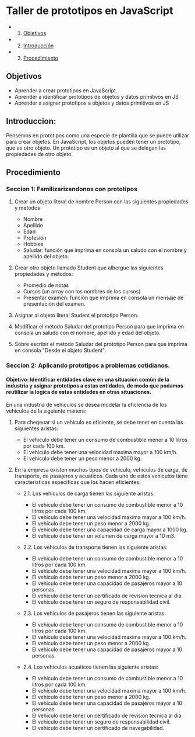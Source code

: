 # Taller de prototipos en JavaScript

- 1. [Objetivos](#Objetivos)
- 2. [Introducción](#Introducción)
- 3. [Procedimiento](#Procedimiento)

## Objetivos

- Aprender a crear prototipos en JavaScript.
- Aprender a identificar prototipos de objetos y datos primitivos en JS
- Aprender a asignar prototipos a objetos y datos primitivos en JS

## Introduccion:

Pensemos en prototipos como una especie de plantilla que se puede utilizar para crear objetos. En JavaScript, los objetos pueden tener un prototipo, que es otro objeto. Un prototipo es un objeto al que se delegan las propiedades de otro objeto.

## Procedimiento

### Seccion 1: Familizarizandonos con prototipos

1. Crear un objeto literal de nombre Person con las siguientes propiedades y metodos
    - Nombre
    - Apellido
    - Edad
    - Profesión
    - Hobbies
    - Saludar: función que imprima en consola un saludo con el nombre y apellido del objeto.

2. Crear otro objeto llamado Student que albergue las siguientes propiedades y métodos:
    - Promedio de notas
    - Cursos (un array con los nombres de los cursos)
    - Presentar examen: función que imprima en consola un mensaje de presentación del examen.

3. Asignar al objeto literal Student el prototipo Person.
4. Modificar el método Saludar del prototipo Person para que imprima en consola un saludo con el nombre, apellido y edad del objeto.
5. Sobre escribir el metodo Saludar del prototipo Person para que imprima en consola "Desde el objeto Student".

### Seccion 2: Aplicando prototipos a problemas cotidianos.

#### Objetivo: Identificar entidades clave en una situacion común de la industria y asignar prototipos a estas entidades, de modo que podamos reutilizar la logica de estas entidades en otras situaciones.

En una industria de vehiculos se desea modelar la eficiencia de los vehiculos de la siguiente manera:

1. Para cheqeuar si un vehiculo es eficiente, se debe tener en cuenta las siguientes aristas:
    - El vehiculo debe tener un consumo de combustible menor a 10 litros por cada 100 km.
    - El vehiculo debe tener una velocidad maxima mayor a 100 km/h.
    - El vehiculo debe tener un peso menor a 2000 kg.

2. En la empresa existen muchos tipos de vehiculo, vehiculos de carga, de transporte, de pasajeros y acuaticos. Cada uno de estos vehiculos tiene caracteristicas especificas que los hacen eficientes:

    - 2.1. Los vehiculos de carga tienen las siguiente aristas:
        - El vehiculo debe tener un consumo de combustible menor a 10 litros por cada 100 km.
        - El vehiculo debe tener una velocidad maxima mayor a 100 km/h.
        - El vehiculo debe tener un peso menor a 2000 kg.
        - El vehiculo debe tener una capacidad de carga mayor a 1000 kg.
        - El vehiculo debe tener un volumen de carga mayor a 10 m3.

    - 2.2. Los vehiculos de transporte tienen las siguiente aristas:
        - El vehiculo debe tener un consumo de combustible menor a 10 litros por cada 100 km.
        - El vehiculo debe tener una velocidad maxima mayor a 100 km/h.
        - El vehiculo debe tener un peso menor a 2000 kg.
        - El vehiculo debe tener una capacidad de pasajeros mayor a 10 personas.
        - El vehiculo debe tener un certificado de revision tecnica al dia.
        - El vehiculo debe tener un seguro de responsabilidad civil.

    - 2.3. Los vehiculos de pasajeros tienen las siguiente aristas:
        - El vehiculo debe tener un consumo de combustible menor a 10 litros por cada 100 km.
        - El vehiculo debe tener una velocidad maxima mayor a 100 km/h.
        - El vehiculo debe tener un peso menor a 2000 kg.
        - El vehiculo debe tener una capacidad de pasajeros mayor a 10 personas.

    - 2.4. Los vehiculos acuaticos tienen las siguiente aristas:
        - El vehiculo debe tener un consumo de combustible menor a 10 litros por cada 100 km.
        - El vehiculo debe tener una velocidad maxima mayor a 100 km/h.
        - El vehiculo debe tener un peso menor a 2000 kg.
        - El vehiculo debe tener una capacidad de pasajeros mayor a 10 personas.
        - El vehiculo debe tener un certificado de revision tecnica al dia.
        - El vehiculo debe tener un seguro de responsabilidad civil.
        - El vehiculo debe tener un certificado de navegabilidad.

    

